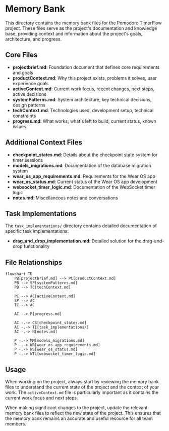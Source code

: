 # Memory Bank

This directory contains the memory bank files for the Pomodoro TimerFlow project. These files serve as the project's documentation and knowledge base, providing context and information about the project's goals, architecture, and progress.

## Core Files

- **projectbrief.md**: Foundation document that defines core requirements and goals
- **productContext.md**: Why this project exists, problems it solves, user experience goals
- **activeContext.md**: Current work focus, recent changes, next steps, active decisions
- **systemPatterns.md**: System architecture, key technical decisions, design patterns
- **techContext.md**: Technologies used, development setup, technical constraints
- **progress.md**: What works, what's left to build, current status, known issues

## Additional Context Files

- **checkpoint_states.md**: Details about the checkpoint state system for timer sessions
- **models_migrations.md**: Documentation of the database migration system
- **wear_os_app_requirements.md**: Requirements for the Wear OS app
- **wear_os_status.md**: Current status of the Wear OS app development
- **websocket_timer_logic.md**: Documentation of the WebSocket timer logic
- **notes.md**: Miscellaneous notes and conversations

## Task Implementations

The `task_implementations/` directory contains detailed documentation of specific task implementations:

- **drag_and_drop_implementation.md**: Detailed solution for the drag-and-drop functionality

## File Relationships

```mermaid
flowchart TD
    PB[projectbrief.md] --> PC[productContext.md]
    PB --> SP[systemPatterns.md]
    PB --> TC[techContext.md]
    
    PC --> AC[activeContext.md]
    SP --> AC
    TC --> AC
    
    AC --> P[progress.md]
    
    AC -.-> CS[checkpoint_states.md]
    AC -.-> TI[task_implementations/]
    AC -.-> N[notes.md]
    
    P -.-> MM[models_migrations.md]
    P -.-> WR[wear_os_app_requirements.md]
    P -.-> WS[wear_os_status.md]
    P -.-> WTL[websocket_timer_logic.md]
```

## Usage

When working on the project, always start by reviewing the memory bank files to understand the current state of the project and the context of your work. The `activeContext.md` file is particularly important as it contains the current work focus and next steps.

When making significant changes to the project, update the relevant memory bank files to reflect the new state of the project. This ensures that the memory bank remains an accurate and useful resource for all team members.